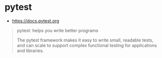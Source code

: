 # pytest
* https://docs.pytest.org

> pytest: helps you write better programs
>
> The pytest framework makes it easy to write small, readable tests, and can scale to support complex functional testing for applications and libraries.